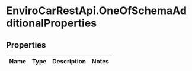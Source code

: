 # EnviroCarRestApi.OneOfSchemaAdditionalProperties

## Properties
Name | Type | Description | Notes
------------ | ------------- | ------------- | -------------
